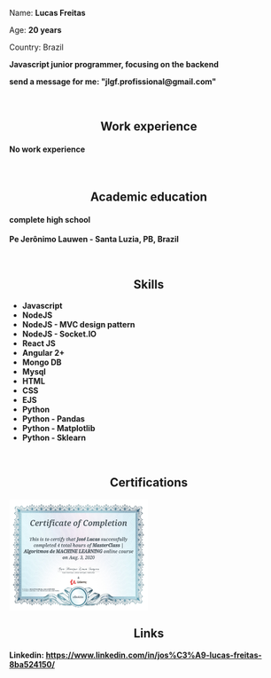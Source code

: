 <p>
  <p>Name: <span><b>Lucas Freitas</b></span></p>
  <p>Age: <span><b>20 years</b></span></p>
  <p>Country: <span><b></b>Brazil</span></p>
  <p><b>Javascript junior programmer, focusing on the backend<b></p>
  <p>send a message for me: "jlgf.profissional@gmail.com"</p>
  <br />
</p>

<p>
  <h2 align='center'>Work experience</h2>
    <h4>No work experience</h4>
    <br />
  <h2 align='center'>Academic education</h2>
    <h4>complete high school</h4>
    <p><b>Pe Jerônimo Lauwen - Santa Luzia, PB, Brazil</b></p>
    <br />
  <h2 align='center'>Skills</h2>
    <ul>
      <li>Javascript</li>
      <li>NodeJS</li>
      <li>NodeJS - MVC design pattern</li>
      <li>NodeJS - Socket.IO</li>
      <li>React JS</li>
      <li>Angular 2+</li>
      <li>Mongo DB</li>
      <li>Mysql</li>
      <li>HTML</li>
      <li>CSS</li>
      <li>EJS</li>
      <li>Python</li>
      <li>Python - Pandas</li>
      <li>Python - Matplotlib</li>
      <li>Python - Sklearn</li>
    </ul>
  <br />
  <h2 align='center'>Certifications</h2>
    <img align='center' src='certificate.jpg' width='250px' height='200px'>
  <br />
  <h2 align='center'>Links</h2>
    <p>Linkedin: <span><a href="https://www.linkedin.com/in/jos%C3%A9-lucas-freitas-8ba524150/">https://www.linkedin.com/in/jos%C3%A9-lucas-freitas-8ba524150/</a></span></p>
</p>
